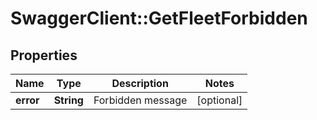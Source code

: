 # SwaggerClient::GetFleetForbidden

## Properties
Name | Type | Description | Notes
------------ | ------------- | ------------- | -------------
**error** | **String** | Forbidden message | [optional] 


